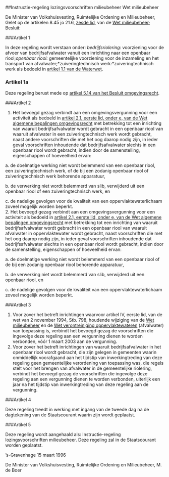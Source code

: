 <meta http-equiv='Content-Type' content='text/html; charset=utf-8' />

##Instructie-regeling lozingsvoorschriften milieubeheer Wet milieubeheer

De Minister van Volkshuisvesting, Ruimtelijke Ordening en Milieubeheer, 
Gelet op de artikelen 8.45 jo 21.6, [zesde lid](../../../../../wet/wet/milieubeheer/BWBR0003245/README.md), van de [Wet milieubeheer](../../../../../wet/wet/milieubeheer/BWBR0003245/README.md);
Besluit:    

###Artikel  1  

In deze regeling wordt verstaan onder: *bedrijfsriolering:* voorziening voor de afvoer van bedrijfsafvalwater vanuit een inrichting naar een openbaar riool;*openbaar riool:* gemeentelijke voorziening voor de inzameling en het transport van afvalwater;*zuiveringtechnisch werk:*zuiveringtechnisch werk als bedoeld in [artikel 1.1 van de Waterwet](../../../../../wet/waterwet/BWBR0025458/README.md). 

### Artikel  1a  

Deze regeling berust mede op [artikel 5.14 van het Besluit omgevingsrecht](../../../../../AMvB/besluit/omgevingsrecht/BWBR0027464/README.md). 

###Artikel  2  

1.  Het bevoegd gezag verbindt aan een omgevingsvergunning voor een activiteit als bedoeld in [artikel 2.1, eerste lid, onder e, van de Wet algemene bepalingen omgevingsrecht](../../../../../wet/wet/algemene/bepalingen/omgevingsrecht/BWBR0024779/README.md) met betrekking tot een inrichting van waaruit bedrijfsafvalwater wordt gebracht in een openbaar riool van waaruit afvalwater in een zuiveringtechnisch werk wordt gebracht, naast andere voorschriften die met het oog daarop nodig zijn, in ieder geval voorschriften inhoudende dat bedrijfsafvalwater slechts in een openbaar riool wordt gebracht, indien door de samenstelling, eigenschappen of hoeveelheid ervan: 

a.  de doelmatige werking niet wordt belemmerd van een openbaar riool, een zuiveringtechnisch werk, of de bij een zodanig openbaar riool of zuiveringtechnisch werk behorende apparatuur, 

b.  de verwerking niet wordt belemmerd van slib, verwijderd uit een openbaar riool of een zuiveringtechnisch werk, en 

c.  de nadelige gevolgen voor de kwaliteit van een oppervlaktewaterlichaam zoveel mogelijk worden beperkt.    
2.  Het bevoegd gezag verbindt aan een omgevingsvergunning voor een activiteit als bedoeld in [artikel 2.1, eerste lid, onder e, van de Wet algemene bepalingen omgevingsrecht](../../../../../wet/wet/algemene/bepalingen/omgevingsrecht/BWBR0024779/README.md) met betrekking tot een inrichting van waaruit bedrijfsafvalwater wordt gebracht in een openbaar riool van waaruit afvalwater in oppervlaktewater wordt gebracht, naast voorschriften die met het oog daarop nodig zijn, in ieder geval voorschriften inhoudende dat bedrijfsafvalwater slechts in een openbaar riool wordt gebracht, indien door de samenstelling, eigenschappen of hoeveelheid ervan: 

a.  de doelmatige werking niet wordt belemmerd van een openbaar riool of de bij een zodanig openbaar riool behorende apparatuur, 

b.  de verwerking niet wordt belemmerd van slib, verwijderd uit een openbaar riool, en 

c.  de nadelige gevolgen voor de kwaliteit van een oppervlaktewaterlichaam zoveel mogelijk worden beperkt.   

###Artikel  3  

1.  Voor zover het betreft inrichtingen waarvoor artikel IV, eerste lid, van de wet van 2 november 1994, Stb. 798, houdende wijziging van de [Wet milieubeheer](../../../../../wet/wet/milieubeheer/BWBR0003245/README.md) en de [Wet verontreiniging oppervlaktewateren](../../../../../wet/wet/verontreiniging/oppervlaktewateren/BWBR0002682/README.md) (afvalwater) van toepassing is, verbindt het bevoegd gezag de voorschriften die ingevolge deze regeling aan een vergunning dienen te worden verbonden, vóór 1 maart 2003 aan de vergunning.   
2.  Voor zover het betreft inrichtingen van waaruit bedrijfsafvalwater in het openbaar riool wordt gebracht, die zijn gelegen in gemeenten waarin onmiddellijk voorafgaand aan het tijdstip van inwerkingtreding van deze regeling geen gemeentelijke verordening van toepassing was, die regels stelt voor het brengen van afvalwater in de gemeentelijke riolering, verbindt het bevoegd gezag de voorschriften die ingevolge deze regeling aan een vergunning dienen te worden verbonden, uiterlijk een jaar na het tijdstip van inwerkingtreding van deze regeling aan de vergunning.   

###Artikel  4  

Deze regeling treedt in werking met ingang van de tweede dag na de dagtekening van de Staatscourant waarin zijn wordt geplaatst.  

###Artikel  5  

Deze regeling wordt aangehaald als: Instructie-regeling lozingsvoorschriften milieubeheer. 
Deze regeling zal in de Staatscourant worden geplaatst.   

’s-Gravenhage 
15 maart 1996    

De Minister van Volkshuisvesting, Ruimtelijke Ordening en Milieubeheer, 
M.  de Boer      
